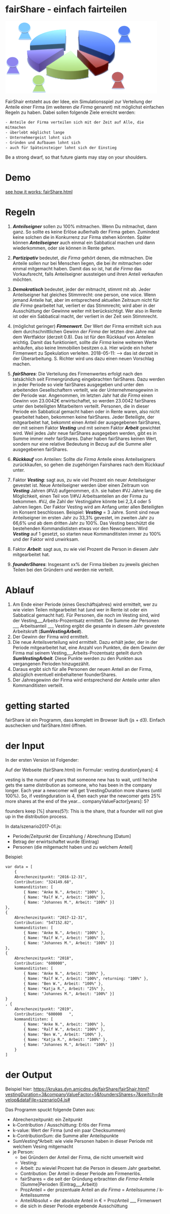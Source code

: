 # fairShare - einfach fairteilen

![](img/fairShare.png)

FairShair entsteht aus der Idee, ein Simulationsspiel zur Verteilung der Anteile einer Firma (im weiteren *die Firma* genannt) mit möglichst einfachen Regeln zu haben. Dabei sollen folgende Ziele erreicht werden:

	- Anteile der Firma verteilen sich mit der Zeit auf Alle, die mitmachen
	- überlebt möglichst lange
	- Unternehmergeist lohnt sich
	- Gründen und Aufbauen lohnt sich
	- auch für Späteinsteiger lohnt sich der Einstieg

Be a strong dwarf, so that future giants may stay on your shoulders.

# Demo
[see how it works: fairShare.html](./fairShare.html)

# Regeln

1. ___Anteilseigner___ sollen zu 100% mitmachen. Wenn Du mitmachst, dann ganz. So sollte es keine Erlöse außerhalb der Firma geben. Zumindest keine solchen die in Konkurrenz zur Firma stehen könnten. Später können ___Anteilseigner___  auch einmal ein Sabbatical machen und dann wiederkommen, oder sie können in Rente gehen.

2. ___Partizipativ___ bedeutet, *die Firma* gehört denen, die mitmachen. Die Anteile sollen nur bei Menschen liegen, die bei ihr mitmachen oder einmal mitgemacht haben. Damit das so ist, hat *die Firma* das Vorkaufsrecht, falls Anteilseigner aussteigen und ihren Anteil verkaufen möchten.

3. ___Demokratisch___ bedeutet, jeder der mitmacht, stimmt mit ab. Jeder Anteilseigner hat gleiches Stimmrecht: one person, one voice. Wenn jemand Anteile hat, aber im entsprechend aktuellen Zeitraum nicht für *die Firma* gearbeitet hat, verliert er das Stimmrecht; wird aber in der Ausschüttung der Gewinne weiter mit berücksichtigt. Wer also in Rente ist oder ein Sabbatical macht, der verliert in der Zeit sein Stimmrecht.

4. (möglichst geringer) ___Firmenwert___. Der Wert der Firma ermittelt sich aus dem durchschnittlichen Gewinn *der Firma* der letzten drei Jahre mal dem Wertfaktor (derzeit 0.8). Das ist für den Rückkauf von Anteilen wichtig. Damit das funktioniert, sollte *die Firma* keine weiteren Werte anhäufen, also keine Immobilien besitzen o.ä. Hier würde ein hoher Firmenwert zu Spekulation verleiten.
2018-05-11: --> das ist derzeit in der Überarbeitung. S. Richter wird uns dazu einen neuen Vorschlag machen.

5. ___fairShares___: Die Verteilung des Firmenwertes erfolgt nach den tatsächlich seit Firmengründung eingebrachten fairShares. Dazu werden in jeder Periode so viele fairShares ausgegeben und unter den arbeitenden Gesellschaftern verteilt, wie der Unternehmensgewinn in der Periode war. Angenommen, im letzten Jahr hat *die Firma* einen Gewinn von 23.0042€ erwirtschaftet, so werden 23.0042 fairShares unter den beteiligten Mitarbeitern verteilt. Personen, die in dieser Periode ein Sabbatical gemacht haben oder in Rente waren, also nicht gearbeitet haben, bekommen keine fairShares.
Jeder Beteiligte, der mitgearbeitet hat, bekommt einen Anteil der ausgegebenen fairShares, der mit seinem Faktor ___Vesting___  und mit seinem Faktor ___Arbeit___ gewichtet wird. Weil jedes Jahr neue fairShares ausgegeben werden, gibt es in Summe immer mehr fairShares. Daher haben fairShares keinen Wert, sondern nur eine relative Bedeutung in Bezug auf die Summe aller ausgegebenen fairShares.

6. ___Rückkauf___ von Anteilen:
Sollte *die Firma* Anteile eines Anteilseigners zurückkaufen, so gehen die zugehörigen Fairshares nach dem Rückkauf unter.

6. Faktor ___Vesting___: sagt aus, zu wie viel Prozent ein neuer Anteilseigner gevestet ist. Neue Anteilseigner werden über einen Zeitraum von ___Vesting___ Jahren (#VJ) aufgenommen, d.h. sie haben #VJ Jahre lang die Möglichkeit, einen Teil von 1/#VJ Arbeitsanteilen an der Firma zu bekommen. #VJ, die Zahl der Vestingjahre könnte bei 2,3,4 oder 5 Jahren liegen. Der Faktor Vesting wird am Anfang unter allen Beteiligten im Konsent beschlossen. Beispiel: ___Vesting___ = 3 Jahre. Somit sind neue Anteilseigner im ersten Jahr zu 33,3% gevestet, im zweiten Jahr zu 66,6% und ab dem dritten Jahr zu 100%. Das Vesting beschützt die bestehenden Kommandististen etwas vor den Newcomern. Wird ___Vesting___ auf 1 gesetzt, so starten neue Kommanditisten immer zu 100% und der Faktor wird unwirksam.

7. Faktor ___Arbeit___: sagt aus, zu wie viel Prozent die Person in diesem Jahr mitgearbeitet hat.

8. ___founderShares___: Insgesamt xx% der Firma bleiben zu jeweils gleichen Teilen bei den Gründern und werden nie verteilt.


# Ablauf
1. Am Ende einer Periode (eines Geschäftsjahres) wird ermittelt, wer zu wie vielen Teilen mitgearbeitet hat (und wer in Rente ist oder ein Sabbatical gemacht hat). Für Personen, die noch im Vesting sind, wird der Vesting___Arbeits-Prozentsatz  ermittelt. Die Summe der Personen ___ Arbeitsanteil ___ Vesting ergibt die gesamte in diesem Jahr gevestete Arbeitskraft (___SumVestingArbeit___).
2. Der Gewinn der Firma wird ermittelt.
3. Die neue Anteilsverteilung wird ermittelt. Dazu erhält jeder, der in der Periode mitgearbeitet hat, eine Anzahl von Punkten, die dem Gewinn der Firma mal seinem  Vesting___Arbeits-Prozentsatz geteilt durch ___SumVestingArbeit___. Diese Punkte werden zu den Punkten aus vergangenen Perioden hinzugezählt.
4. Daraus ergibt sich für alle Personen der neuen Anteil an der Firma, abzüglich eventuell einbehaltener founderShares.
5. Der Jahresgewinn der Firma wird entsprechend der Anteile unter allen Kommanditisten verteilt.


# getting started
fairShare ist ein Programm, dass komplett im Browser läuft (js + d3). Einfach auschecken und fairShare.html öffnen.

# der Input

In der ersten Version ist Folgender:

Auf der Webseite (fairShare.html) im Formular:
vesting duration[years]: 4

vesting is the numer of years that someone new has to wait, until he/she gets the same distribution as someone, who has been in the company longer. Each year a newcomer will get 1/vestingDuration more shares (until 100%). So, if vestingduration is 4, then each year the newcomer gets 25% more shares at the end of the year...
companyValueFactor[years]: 5?

founders keep [%] shares(5?):
This is the share, that a founder will not give up in the distribution process.


In data/szenario2017-01.js:
- Periode/Zeitpunkt der Einzahlung / Abrechnung [Datum]
- Betrag der erwirtschaftet wurde (Eintrag)
- Personen (die mitgemacht haben und zu welchem Anteil]

Beispiel:

	var data = [
		{
		Abrechenzeitpunkt: "2016-12-31",
		Contribution: "324149.68",
		kommanditisten: [
			{ Name: "Anke N.", Arbeit: "100%" },
			{ Name: "Ralf W.", Arbeit: "100%" },
			{ Name: "Johannes M.", Arbeit: "100%" }]
	},
	{
		Abrechenzeitpunkt: "2017-12-31",
		Contribution: "547152.82",
		kommanditisten: [
			{ Name: "Anke N.", Arbeit: "100%" },
			{ Name: "Ralf W.", Arbeit: "100%" },
			{ Name: "Johannes M.", Arbeit: "100%" }]
	},
	{
		Abrechenzeitpunkt: "2018",
		Contribution: "600000",
		kommanditisten: [
			{ Name: "Anke N.", Arbeit: "100%" },
			{ Name: "Ralf W.", Arbeit: "100%", returning: "100%" },
			{ Name: "Ben W.", Arbeit: "100%" },
			{ Name: "Katja R.", Arbeit: "25%" },
			{ Name: "Johannes M.", Arbeit: "100%" }]
	}
	, {
		Abrechenzeitpunkt: "2019",
		Contribution: "600000	",
		kommanditisten: [
			{ Name: "Anke N.", Arbeit: "100%" },
			{ Name: "Ralf W.", Arbeit: "100%" },
			{ Name: "Ben W.", Arbeit: "100%" },
			{ Name: "Katja R.", Arbeit: "100%" },
			{ Name: "Johannes M.", Arbeit: "100%" }]
		}
	]


#  der Output
Beispiel hier: https://krukas.dyn.amicdns.de/fairShare/fairShair.html?vestingDuration=3&companyValueFactor=5&foundersShares=7&switch=develop&dataFile=szenario04.js#

Das Programm spuckt folgende Daten aus:

- Abrechenzeitpunkt: ein Zeitpunkt
- k-Contribution / Ausschüttung: Erlös der Firma
- k-value: Wert der Firma (und ein paar Checksummen)
- k-ContributionSum: die Summe aller Anteilspunkte
- SumVesting*Arbeit: wie viele Personen haben in dieser Periode mit welchem Vesing mitgemacht
-  je Person:
	- bei Gründern der Anteil der Firma, die nicht umverteilt wird
	- Vesting:
	- Arbeit: zu wieviel Prozent hat die Person in diesem Jahr gearbeitet.
	- Contribution: Der Anteil in dieser Periode am Firmenerlös.
	-  fairShares = die seit der Gründung erbrachten *die Firma*-Anteile (Summe|Perioden (Eintrag___Arbeit))
	-  ProzAnteil = der prozentuale Anteil an *die Firma* = Anteilssumme / k-Anteilssumme
	-  AnteilAbsolut = der absolute Anteil in € = ProzAnteil ___ Firmenwert
	- die sich in dieser Periode ergebende Ausschüttung
